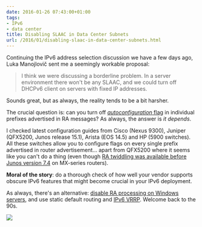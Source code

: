 ```yaml
---
date: 2016-01-26 07:43:00+01:00
tags:
- IPv6
- data center
title: Disabling SLAAC in Data Center Subnets
url: /2016/01/disabling-slaac-in-data-center-subnets.html
---
```

Continuing the IPv6 address selection discussion we have a few days ago, Luka Manojlovič sent me a seemingly workable proposal:

> I think we were discussing a borderline problem. In a server environment there won't be any SLAAC, and we could turn off DHCPv6 client on servers with fixed IP addresses.

Sounds great, but as always, the reality tends to be a bit harsher.
<!--more-->
The crucial question is: can you turn off [*autoconfiguration* flag](http://blog.ipspace.net/2012/11/ipv6-router-advertisements-deep-dive.html) in individual prefixes advertised in RA messages? As always, the answer is *it depends*.

I checked latest configuration guides from Cisco (Nexus 9300), Juniper (QFX5200, Junos release 15.1), Arista (EOS 14.5) and HP (5900 switches). All these switches allow you to configure flags on every single prefix advertised in router advertisement... apart from QFX5200 where it seems like you can't do a thing (even though [RA twiddling was available before Junos version 7.4](http://www.juniper.net/techpubs/en_US/junos15.1/topics/reference/configuration-statement/autonomous-edit-protocols-router-advertisement.html) on MX-series routers).

**Moral of the story**: do a thorough check of how well your vendor supports obscure IPv6 features that might become crucial in your IPv6 deployment.

As always, there's an alternative: [disable RA processing on Windows servers](http://www.excaliburtech.net/archives/192), and use static default routing and [IPv6 VRRP](http://blog.ipspace.net/2012/12/do-we-need-fhrp-hsrp-or-vrrp-for-ipv6.html). Welcome back to the 90s.

[![](/2016/01/s320-3977613.jpg)](/2016/01/s1600-3977613.jpg)
